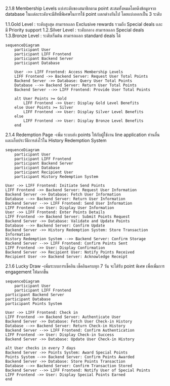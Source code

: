 2.1.8 Membership Levels
เเบ่งระดับของสมาชิกตาม point สะสมทั้งหมดโดยดึงข้อมูลจาก database ในเเต่ละระดับจะมีสิทธิ์พิเศษในการใช้ point เเตกต่างกันไป โดยเเบ่งออกเป็น 3 ระดับ

1.1.Gold Level : ระดับสูงสุด สามารถเเลก Exclusive rewards รวมถึง Special deals เเละมี Priority support
1.2.Silver Level : ระดับกลาง สามารถเเลก Special deals  
1.3.Bronze Level : ระดับเริ่มต้น สามารถเเลก standard deals ได้

```mermaid
sequenceDiagram
    participant User
    participant LIFF Frontend
    participant Backend Server
    participant Database

    User ->> LIFF Frontend: Access Membership Levels
    LIFF Frontend ->> Backend Server: Request User Total Points
    Backend Server ->> Database: Query User Total Points
    Database -->> Backend Server: Return User Total Points
    Backend Server -->> LIFF Frontend: Provide User Total Points

    alt User Points >= Gold 
        LIFF Frontend ->> User: Display Gold Level Benefits
    else User Points >= Silver 
        LIFF Frontend ->> User: Display Silver Level Benefits
    else
        LIFF Frontend ->> User: Display Bronze Level Benefits
    end
```

2.1.4 Redemption Page
-เพิ่ม ระบบส่ง points ให้กับผู้ใช้งาน line application ท่านอื่น เเละเก็บประวัติการส่งไว้ใน History Redemption System

```mermaid
sequenceDiagram
    participant User
    participant LIFF Frontend
    participant Backend Server
    participant Database
    participant Recipient User
    participant History Redemption System

User ->> LIFF Frontend: Initiate Send Points
LIFF Frontend ->> Backend Server: Request User Information
Backend Server ->> Database: Fetch User Information
Database -->> Backend Server: Return User Information
Backend Server -->> LIFF Frontend: Send User Information
LIFF Frontend ->> User: Display User Information
User ->> LIFF Frontend: Enter Points Details
LIFF Frontend ->> Backend Server: Submit Points Request
Backend Server ->> Database: Validate and Update Points
Database -->> Backend Server: Confirm Update
Backend Server ->> History Redemption System: Store Transaction Information
History Redemption System -->> Backend Server: Confirm Storage
Backend Server -->> LIFF Frontend: Confirm Points Sent
LIFF Frontend ->> User: Display Confirmation
Backend Server ->> Recipient User: Notify Points Received
Recipient User ->> Backend Server: Acknowledge Receipt

```
2.1.6 Lucky Draw
-เพิ่มระบบการเช็คอิน เช็คอินครบทุก 7 วัน จะได้รับ point พิเศษ เพื่อเพิ่มการ engagement ให้มากขึ้น
```mermaid
sequenceDiagram
    participant User
    participant LIFF Frontend
participant Backend Server
participant Database
participant Points System

User ->> LIFF Frontend: Check in
LIFF Frontend ->> Backend Server: Authenticate User
Backend Server ->> Database: Fetch User Check-in History
Database -->> Backend Server: Return Check-in History
Backend Server -->> LIFF Frontend: Confirm Authentication
LIFF Frontend ->> User: Display Check-in Success
Backend Server ->> Database: Update User Check-in History

alt User checks in every 7 days
Backend Server ->> Points System: Award Special Points
Points System -->> Backend Server: Confirm Points Awarded
Backend Server ->> Database: Store Points Transaction
Database -->> Backend Server: Confirm Transaction Stored
Backend Server -->> LIFF Frontend: Notify User of Special Points
LIFF Frontend ->> User: Display Special Points Earned
end

```





